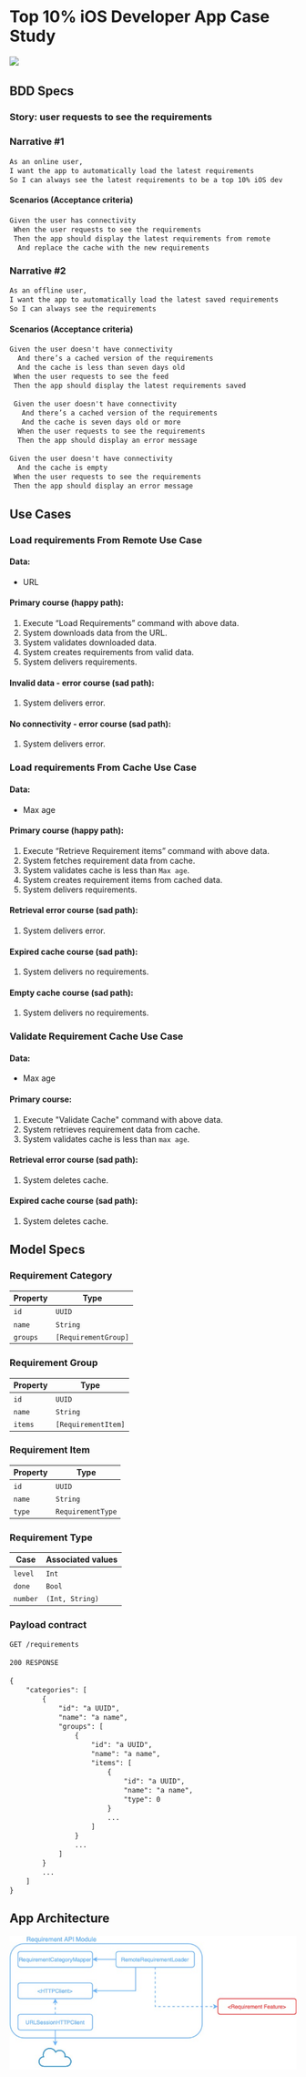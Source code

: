 # Top 10% iOS Developer App Case Study

![](https://github.com/rombiddle/Top10iOSDeveloper/workflows/CI-macOS/badge.svg)

## BDD Specs

### Story: user requests to see the requirements

### Narrative #1
```
As an online user,
I want the app to automatically load the latest requirements
So I can always see the latest requirements to be a top 10% iOS dev
```

#### Scenarios (Acceptance criteria)
```
Given the user has connectivity
 When the user requests to see the requirements
 Then the app should display the latest requirements from remote
  And replace the cache with the new requirements
```

### Narrative #2
```
As an offline user,
I want the app to automatically load the latest saved requirements
So I can always see the requirements
```

#### Scenarios (Acceptance criteria)
```
Given the user doesn't have connectivity
  And there’s a cached version of the requirements
  And the cache is less than seven days old
 When the user requests to see the feed
 Then the app should display the latest requirements saved
 
 Given the user doesn't have connectivity
   And there’s a cached version of the requirements
   And the cache is seven days old or more
  When the user requests to see the requirements
  Then the app should display an error message
  
Given the user doesn't have connectivity
  And the cache is empty
 When the user requests to see the requirements
 Then the app should display an error message
```

## Use Cases

### Load requirements From Remote Use Case

#### Data:
- URL

#### Primary course (happy path):
1. Execute “Load Requirements” command with above data.
2. System downloads data from the URL.
3. System validates downloaded data.
4. System creates requirements from valid data.
5. System delivers requirements.

#### Invalid data - error course (sad path):
1. System delivers error.

#### No connectivity - error course (sad path):
1. System delivers error.

### Load requirements From Cache Use Case

#### Data:
- Max age

#### Primary course (happy path):
1. Execute “Retrieve Requirement items” command with above data.
2. System fetches requirement data from cache.
3. System validates cache is less than `Max age`.
4. System creates requirement items  from cached data.
5. System delivers requirements.

#### Retrieval error course (sad path):
1. System delivers error.

#### Expired cache course (sad path):
1. System delivers no requirements.

#### Empty cache course (sad path):
1. System delivers no requirements.

### Validate Requirement Cache Use Case

#### Data:
- Max age

#### Primary course:
1. Execute "Validate Cache" command with above data.
2. System retrieves requirement data from cache.
3. System validates cache is less than `max age`.

#### Retrieval error course (sad path):
1. System deletes cache.

#### Expired cache course (sad path):
1. System deletes cache.

## Model Specs

### Requirement Category
| Property | Type                 |
|----------|----------------------|
| `id`     | `UUID`               |
| `name`   | `String`             |
| `groups` | `[RequirementGroup]` |

### Requirement Group
| Property | Type                |
|----------|---------------------|
| `id`     | `UUID`              |
| `name`   | `String`            |
| `items`  | `[RequirementItem]` |

### Requirement Item
| Property | Type              |
|----------|-------------------|
| `id`     | `UUID`            |
| `name`   | `String`          |
| `type`   | `RequirementType` |

### Requirement Type
| Case     | Associated values |
|----------|-------------------|
| `level`  | `Int`             |
| `done`   | `Bool`            |
| `number` | `(Int, String)`   |

### Payload contract

```
GET /requirements

200 RESPONSE

{
    "categories": [
        {
            "id": "a UUID",
            "name": "a name",
            "groups": [
                {
                    "id": "a UUID",
                    "name": "a name",
                    "items": [
                        {
                            "id": "a UUID",
                            "name": "a name",
                            "type": 0
                        }
                        ...
                    ]
                }
                ...
            ]
        }
        ...
    ]
}
```
## App Architecture

![](UMLDiagram.jpg)
